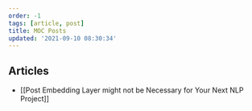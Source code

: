 ```yaml
---
order: -1
tags: [article, post]
title: MOC Posts
updated: '2021-09-10 08:30:34'
---
```


## Articles

- [[Post Embedding Layer might not be Necessary for Your Next NLP Project]]
